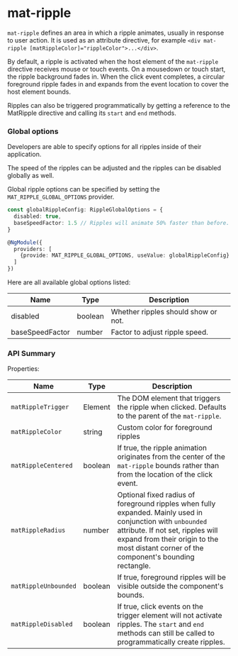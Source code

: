 # mat-ripple

`mat-ripple` defines an area in which a ripple animates, usually in response to user action. It is used as an attribute directive, for example `<div mat-ripple [matRippleColor]="rippleColor">...</div>`.

By default, a ripple is activated when the host element of the `mat-ripple` directive receives mouse or touch events. On a mousedown or touch start, the ripple background fades in. When the click event completes, a circular foreground ripple fades in and expands from the event location to cover the host element bounds.

Ripples can also be triggered programmatically by getting a reference to the MatRipple directive and calling its `start` and `end` methods.

### Global options

Developers are able to specify options for all ripples inside of their application.

The speed of the ripples can be adjusted and the ripples can be disabled globally as well.

Global ripple options can be specified by setting the `MAT_RIPPLE_GLOBAL_OPTIONS` provider.

```ts
const globalRippleConfig: RippleGlobalOptions = {
  disabled: true,
  baseSpeedFactor: 1.5 // Ripples will animate 50% faster than before.
}

@NgModule({
  providers: [
    {provide: MAT_RIPPLE_GLOBAL_OPTIONS, useValue: globalRippleConfig} 
  ]
})
```

Here are all available global options listed:

| Name            | Type    | Description                               |
| --------------- | ------- | ----------------------------------------- |
| disabled        | boolean | Whether ripples should show or not.       |
| baseSpeedFactor | number  | Factor to adjust ripple speed.            |

### API Summary

Properties:

| Name | Type | Description |
| --- | --- | --- |
| `matRippleTrigger` | Element | The DOM element that triggers the ripple when clicked. Defaults to the parent of the `mat-ripple`.
| `matRippleColor` | string | Custom color for foreground ripples
| `matRippleCentered` | boolean | If true, the ripple animation originates from the center of the `mat-ripple` bounds rather than from the location of the click event.
| `matRippleRadius` | number | Optional fixed radius of foreground ripples when fully expanded. Mainly used in conjunction with `unbounded` attribute. If not set, ripples will expand from their origin to the most distant corner of the component's bounding rectangle.
| `matRippleUnbounded` | boolean | If true, foreground ripples will be visible outside the component's bounds.
| `matRippleDisabled` | boolean | If true, click events on the trigger element will not activate ripples. The `start` and `end` methods can still be called to programmatically create ripples.
